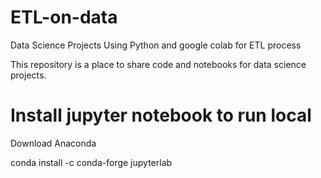 # ETL-on-data

Data Science Projects Using Python and google colab for ETL process

This repository is a place to share code and notebooks for data science projects.

# Install jupyter notebook to run local
Download Anaconda

conda install -c conda-forge jupyterlab

